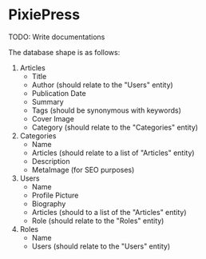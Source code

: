 # PixiePress

TODO: Write documentations

The database shape is as follows:

1. Articles
    - Title
    - Author (should relate to the "Users" entity)
    - Publication Date
    - Summary
    - Tags (should be synonymous with keywords)
    - Cover Image
    - Category (should relate to the "Categories" entity)
2. Categories
    - Name
    - Articles (should relate to a list of "Articles" entity)
    - Description
    - MetaImage (for SEO purposes)
3. Users
    - Name
    - Profile Picture
    - Biography
    - Articles (should to a list of the "Articles" entity)
    - Role (should relate to the "Roles" entity)
4. Roles
    - Name
    - Users (should relate to the "Users" entity)
